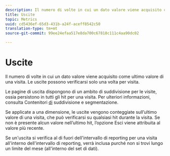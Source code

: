 ```yaml
---
description: Il numero di volte in cui un dato valore viene acquisito come ultimo valore di una visita. Le uscite possono verificarsi solo una volta per visita.
title: Uscite
topic: Metrics
uuid: cd5436ef-65d3-431b-a24f-aceff8542c50
translation-type: tm+mt
source-git-commit: 99ee24efaa517e8da700c67818c111c4aa90dc02

---
```



# Uscite

Il numero di volte in cui un dato valore viene acquisito come ultimo valore di una visita. Le uscite possono verificarsi solo una volta per visita.

Le pagine di uscita dispongono di un ambito di suddivisione per le visite, ossia persistono in tutti gli hit per una visita. Per ulteriori informazioni, consulta Contenitori [di](https://marketing.adobe.com/resources/help/en_US/sc/user/c_Breakdown_and_segmentation_containers.html) suddivisione e segmentazione.

Se applicate a una dimensione, le uscite vengono conteggiate sull’ultimo valore di una visita, che può verificarsi su qualsiasi hit durante la visita. Se non è presente alcun valore nell’ultimo hit, l’opzione Esci viene attribuita al valore più recente.

Se un'uscita si verifica al di fuori dell'intervallo di reporting per una visita all'interno dell'intervallo di reporting, verrà inclusa purché non si trovi lungo un limite del mese (all'interno del set di dati).
